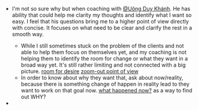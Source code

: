 - I'm not so sure why but when coaching with [@Uông Duy Khánh](<@Uông Duy Khánh.md>). He has ability that could help me clarity my thoughts and identify what I want so easy. I feel that his questions bring me to a higher point of view directly with concise. It focuses on what need to be clear and clarify the rest in a smooth way. 

    - While I still sometimes stuck on the problem of the clients and not able to help them focus on themselves yet, and my coaching is not helping them to identify the room for change or what they want in a broad way yet. It's still rather limiting and not connected with a big picture. [room for desire](<room for desire.md>) [zoom-out point of view](<zoom-out point of view.md>)
    -  In order to know about why they want that, ask about now/reality, because there is something change of happen in reality lead to they want to work on that goal now. [what happened now?](<what happened now?.md>) as a way to find out WHY?
- 
